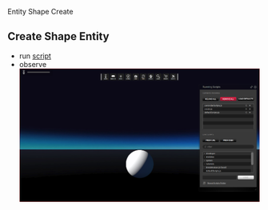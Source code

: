 Entity Shape Create

## Create Shape Entity
- run [script](./create.js)
- observe ![reference](./create.png)

 
